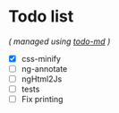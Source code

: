 # Todo list

_\( managed using [todo-md](https://github.com/Hypercubed/todo-md) \)_

- [x] css-minify
- [ ] ng-annotate
- [ ] ngHtml2Js
- [ ] tests
- [ ] Fix printing
